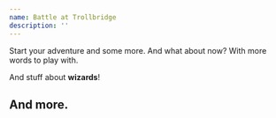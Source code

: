 ```yaml
---
name: Battle at Trollbridge
description: ''
---
```


Start your adventure and some more. And what about now?
With more words to play with.
<br>

And stuff about **wizards**!
<br>

## And more.
